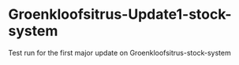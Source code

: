 # Groenkloofsitrus-Update1-stock-system
Test run for the first major update on Groenkloofsitrus-stock-system
